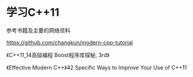 学习C++11
==

参考书籍及主要的网络资料

https://github.com/changkun/modern-cpp-tutorial

《C++11_14高级编程 Boost程序库探秘, 3rd》

《Effective
Modern C++》42 Specific Ways to Improve Your Use of C++11

